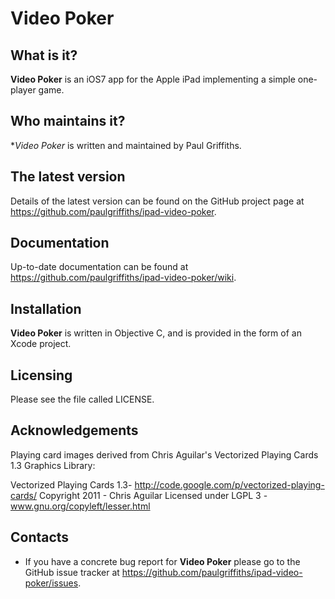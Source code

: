 Video Poker
===========

What is it?
-----------

**Video Poker** is an iOS7 app for the Apple iPad implementing a simple
one-player game.

Who maintains it?
-----------------
**Video Poker* is written and maintained by Paul Griffiths.

The latest version
------------------
Details of the latest version can be found on the GitHub project page at
<https://github.com/paulgriffiths/ipad-video-poker>.

Documentation
-------------
Up-to-date documentation can be found at
<https://github.com/paulgriffiths/ipad-video-poker/wiki>.

Installation
------------
**Video Poker** is written in Objective C, and is provided in the form of
an Xcode project.

Licensing
---------
Please see the file called LICENSE.

Acknowledgements
----------------
Playing card images derived from Chris Aguilar's Vectorized Playing Cards 1.3 Graphics
Library:

Vectorized Playing Cards 1.3- <http://code.google.com/p/vectorized-playing-cards/>
Copyright 2011 - Chris Aguilar
Licensed under LGPL 3 - www.gnu.org/copyleft/lesser.html

Contacts
--------
* If you have a concrete bug report for **Video Poker** please go to the GitHub
issue tracker at <https://github.com/paulgriffiths/ipad-video-poker/issues>.